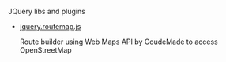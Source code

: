 JQuery libs and plugins

*	[jquery.routemap.js](jquery/tree/master/routemap)
	
	Route builder using Web Maps API by CoudeMade to access OpenStreetMap
